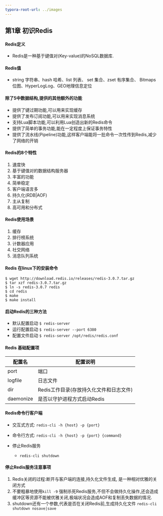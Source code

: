 ```yaml
---
typora-root-url: ../images
---
```


## 第1章 初识Redis

#### Redis定义

* Redis是一种基于键值对(Key-value)的NoSQL数据库.

#### Redis值

* string 字符串、hash 哈希、list 列表、 set 集合、zset 有序集合、 Bitmaps 位图、HyperLogLog、GEO地理信息定位

#### 除了5中数据结构,提供的其他额外的功能

* 提供了键过期功能,可以用来实现缓存
* 提供了发布订阅功能,可以用来实现消息系统
* 支持Lua脚本功能,可以利用Lua创造出新的Redis命令
* 提供了简单的事务功能,能在一定程度上保证事务特性
* 提供了流水线(Pipeline)功能,这样客户端能将一批命令一次性传到Redis,减少了网络的开销

#### Redis的8个特性

1. 速度快
2. 基于键值对的数据结构服务器
3. 丰富的功能
4. 简单稳定
5. 客户端语言多
6. 持久化(RDB|AOF)
7. 主从复制
8. 高可用和分布式

#### Redis使用场景

1. 缓存
2. 排行榜系统
3. 计数器应用
4. 社交网络
5. 消息队列系统

#### Redis 在linux下的安装命令

```
$ wget http://download.redis.io/releases/redis-3.0.7.tar.gz
$ tar xzf redis-3.0.7.tar.gz
$ ln -s redis-3.0.7 redis
$ cd redis
$ make
$ make install
```

#### 启动Redis的三种方法

* 默认配置启动 `$ redis-server`
* 运行配置启动  `$ redis-server --port 6380`
* 配置文件启动 `$ redis-server /opt/redis/redis.conf`

#### Redis 基础配置项

| 配置名    | 配置说明                                |
| --------- | --------------------------------------- |
| port      | 端口                                    |
| logfile   | 日志文件                                |
| dir       | Redis工作目录(存放持久化文件和日志文件) |
| daemonize | 是否以守护进程方式启动Redis             |

#### Redis命令行客户端

* 交互式方式: `redis-cli -h {host} -p {port}`
* 命令行方式: `redis-cli -h {host} -p {port} {command}` 

* 停止Redis服务

  * `redis-cli shutdown`


#### 停止Redis服务注意事项

1. Redis关闭的过程:断开与客户端的连接,持久化文件生成, 是一种相对优雅的关闭方式
2. 不要粗暴地使用`kill -9` 强制杀死Redis服务,不但不会做持久化操作,还会造成缓冲区等资源不能被优雅关闭,极端状况会造成AOF和复制丢失数据的情况.
3. shutdown还有一个参数,代表是否在关闭Redis前,生成持久化文件  `redis-cli shutdown nosave|save`

